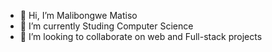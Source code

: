 - 👋 Hi, I’m Malibongwe Matiso
- 🌱 I’m currently Studing Computer Science
- 💞️ I’m looking to collaborate on web and Full-stack projects

<!---
Mali202/Mali202 is a ✨ special ✨ repository because its `README.md` (this file) appears on your GitHub profile.
You can click the Preview link to take a look at your changes.
--->
